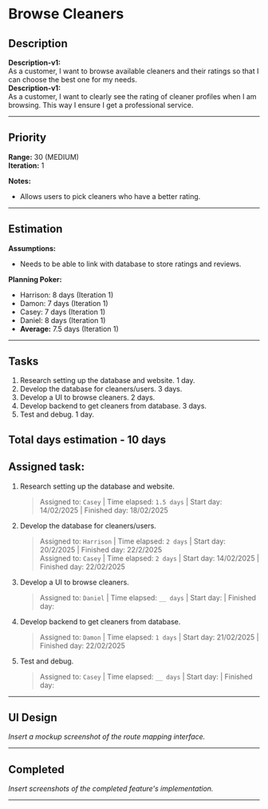 # Browse Cleaners

## Description
**Description-v1:**  
As a customer, I want to browse available cleaners and their ratings so that I can choose the best one for my needs. <br>
**Description-v1:**  
As a customer, I want to clearly see the rating of cleaner profiles when I am browsing. This way I ensure I get a professional service.

---

## Priority
**Range:** 30 (MEDIUM)  
**Iteration:** 1  

**Notes:**  
- Allows users to pick cleaners who have a better rating.

---

## Estimation
**Assumptions:**  
- Needs to be able to link with database to store ratings and reviews.  

**Planning Poker:**  
- Harrison: 8 days (Iteration 1)  
- Damon: 7 days (Iteration 1)  
- Casey: 7 days (Iteration 1)
- Daniel: 8 days (Iteration 1)
- **Average:** 7.5 days (Iteration 1)

---

## Tasks
1. Research setting up the database and website. 1 day.
2. Develop the database for cleaners/users. 3 days.
3. Develop a UI to browse cleaners. 2 days.
4. Develop backend to get cleaners from database. 3 days.
5. Test and debug. 1 day.

Total days estimation - 10 days
---

## Assigned task:
1. Research setting up the database and website.
    > Assigned to: `Casey` | Time elapsed: `1.5 days` | Start day: 14/02/2025  | Finished day: 18/02/2025
2. Develop the database for cleaners/users.
    > Assigned to: `Harrison` | Time elapsed: `2 days` | Start day: 20/2/2025 | Finished day: 22/2/2025 <br>
   > Assigned to: `Casey` | Time elapsed: `2 days` | Start day: 14/02/2025  | Finished day: 22/02/2025
3. Develop a UI to browse cleaners.
    > Assigned to: `Daniel` | Time elapsed: `__ days` | Start day:  | Finished day:
4. Develop backend to get cleaners from database.
    > Assigned to: `Damon` | Time elapsed: `1 days` | Start day: 21/02/2025  | Finished day: 22/02/2025
5. Test and debug.
    > Assigned to: `Casey` | Time elapsed: `__ days` | Start day:  | Finished day:


---

## UI Design
*Insert a mockup screenshot of the route mapping interface.*

---

## Completed
*Insert screenshots of the completed feature's implementation.*

---
